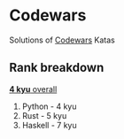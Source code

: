 # Codewars
Solutions of [Codewars](https://codewars.com/) Katas

## Rank breakdown
[**4 kyu** overall](https://www.codewars.com/users/matyama)
1. Python - 4 kyu
1. Rust - 5 kyu
1. Haskell - 7 kyu
